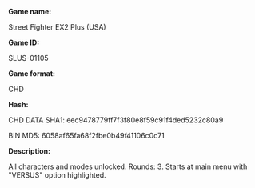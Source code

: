 **Game name:**

Street Fighter EX2 Plus (USA)

**Game ID:**

SLUS-01105

**Game format:**

CHD

**Hash:**

CHD DATA SHA1: eec9478779ff7f3f80e8f59c91f4ded5232c80a9

BIN MD5: 6058af65fa68f2fbe0b49f41106c0c71

**Description:**

All characters and modes unlocked. Rounds: 3. Starts at main menu with "VERSUS" option highlighted.